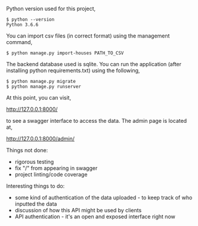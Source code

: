 Python version used for this project,

```shell
$ python --version
Python 3.6.6
```


You can import csv files (in correct format) using the management command,

```shell
$ python manage.py import-houses PATH_TO_CSV
```

The backend database used is sqlite. You can run the application (after
installing python requirements.txt) using the following,

```shell
$ python manage.py migrate
$ python manage.py runserver
```

At this point, you can visit,

http://127.0.0.1:8000/

to see a swagger interface to access the data. The admin page is located at,

http://127.0.0.1:8000/admin/


Things not done:

* rigorous testing
* fix "/" from appearing in swagger
* project linting/code coverage

Interesting things to do:

* some kind of authentication of the data uploaded - to keep track of who
inputted the data
* discussion of how this API might be used by clients
* API authentication - it's an open and exposed interface right now

 